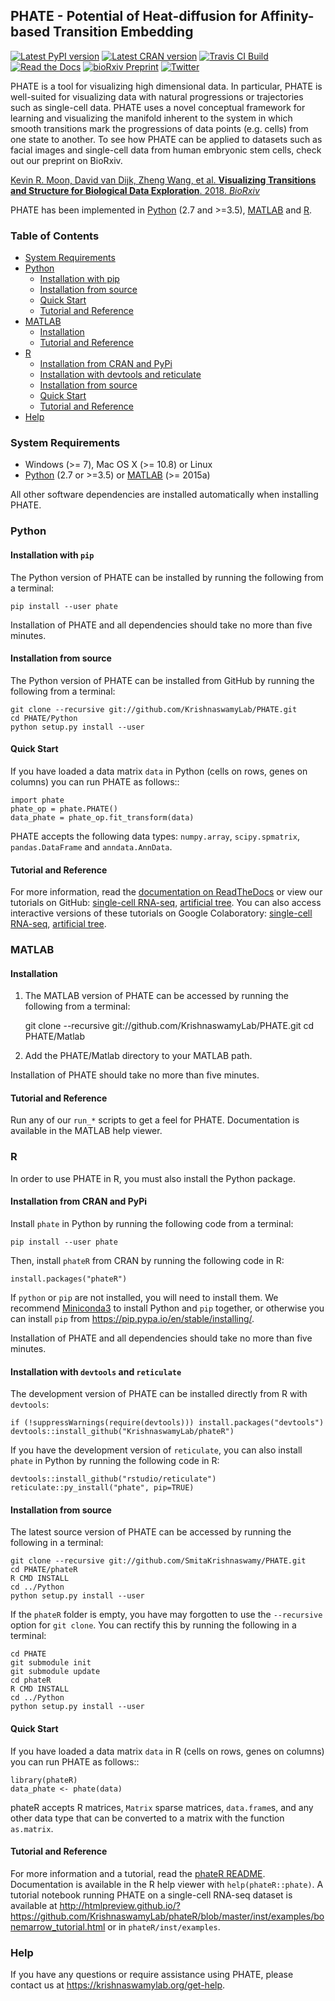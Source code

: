 PHATE - Potential of Heat-diffusion for Affinity-based Transition Embedding
---------------------------------------------------------------------------

[![Latest PyPI version](https://img.shields.io/pypi/v/phate.svg)](https://pypi.org/project/phate/)
[![Latest CRAN version](https://img.shields.io/cran/v/phateR.svg)](https://cran.r-project.org/package=phateR)
[![Travis CI Build](https://api.travis-ci.com/KrishnaswamyLab/phate.svg?branch=master)](https://travis-ci.com/KrishnaswamyLab/PHATE)
[![Read the Docs](https://img.shields.io/readthedocs/phate.svg)](https://phate.readthedocs.io/)
[![bioRxiv Preprint](https://zenodo.org/badge/DOI/10.1101/120378.svg)](https://www.biorxiv.org/content/early/2017/12/01/120378)
[![Twitter](https://img.shields.io/twitter/follow/KrishnaswamyLab.svg?style=social&label=Follow)](https://twitter.com/KrishnaswamyLab)

PHATE is a tool for visualizing high dimensional data. In particular, PHATE is well-suited for visualizing data with natural progressions or trajectories such as single-cell data. PHATE uses a novel conceptual framework for learning and visualizing the manifold inherent to the system in which smooth transitions mark the progressions of data points (e.g. cells) from one state to another. To see how PHATE can be applied to datasets such as facial images and single-cell data from human embryonic stem cells, check out our preprint on BioRxiv.

[Kevin R. Moon, David van Dijk, Zheng Wang, et al. **Visualizing Transitions and Structure for Biological Data Exploration**. 2018. *BioRxiv*](https://doi.org/10.1101/120378)

PHATE has been implemented in [Python](#python) (2.7 and >=3.5), [MATLAB](#matlab) and [R](#r).

### Table of Contents

* [System Requirements](#system-requirements)
* [Python](#python)
    * [Installation with pip](#installation-with-pip)
    * [Installation from source](#installation-from-source)
    * [Quick Start](#quick-start)
    * [Tutorial and Reference](#tutorial-and-reference)
* [MATLAB](#matlab)
    * [Installation](#installation)
    * [Tutorial and Reference](#tutorial-and-reference-1)
* [R](#r)
    * [Installation from CRAN and PyPi](#installation-from-cran-and-pypi)
    * [Installation with devtools and reticulate](#installation-with-devtools-and-reticulate)
    * [Installation from source](#installation-from-source-1)
    * [Quick Start](#quick-start-1)
    * [Tutorial and Reference](#tutorial-and-reference-2)
* [Help](#help)

### System Requirements

* Windows (>= 7), Mac OS X (>= 10.8) or Linux
* [Python](https://www.python.org/downloads/) (2.7 or >=3.5) or [MATLAB](https://www.mathworks.com/products/matlab.html) (>= 2015a)

All other software dependencies are installed automatically when installing PHATE.

### Python

#### Installation with `pip`

The Python version of PHATE can be installed by running the following from a terminal:

    pip install --user phate

Installation of PHATE and all dependencies should take no more than five minutes.

#### Installation from source

The Python version of PHATE can be installed from GitHub by running the following from a terminal:

    git clone --recursive git://github.com/KrishnaswamyLab/PHATE.git
    cd PHATE/Python
    python setup.py install --user

#### Quick Start

If you have loaded a data matrix `data` in Python (cells on rows, genes on columns) you can run PHATE as follows::

    import phate
    phate_op = phate.PHATE()
    data_phate = phate_op.fit_transform(data)

PHATE accepts the following data types: `numpy.array`, `scipy.spmatrix`, `pandas.DataFrame` and `anndata.AnnData`.

#### Tutorial and Reference

For more information, read the [documentation on ReadTheDocs](http://phate.readthedocs.io/) or view our tutorials on GitHub: [single-cell RNA-seq](http://nbviewer.jupyter.org/github/KrishnaswamyLab/PHATE/blob/master/Python/tutorial/EmbryoidBody.ipynb), [artificial tree](http://nbviewer.jupyter.org/github/KrishnaswamyLab/PHATE/blob/master/Python/tutorial/PHATE_tree.ipynb). You can also access interactive versions of these tutorials on Google Colaboratory: [single-cell RNA-seq](https://colab.research.google.com/github/KrishnaswamyLab/PHATE/blob/master/Python/tutorial/EmbryoidBody.ipynb), [artificial tree](https://colab.research.google.com/github/KrishnaswamyLab/PHATE/blob/master/Python/tutorial/PHATE_tree.ipynb).

### MATLAB

#### Installation

1. The MATLAB version of PHATE can be accessed by running the following from a terminal:

    git clone --recursive git://github.com/KrishnaswamyLab/PHATE.git
    cd PHATE/Matlab

2. Add the PHATE/Matlab directory to your MATLAB path.

Installation of PHATE should take no more than five minutes.

#### Tutorial and Reference

Run any of our `run_*` scripts to get a feel for PHATE. Documentation is available in the MATLAB help viewer.

### R

In order to use PHATE in R, you must also install the Python package.

#### Installation from CRAN and PyPi

Install `phate` in Python by running the following code from a terminal:

    pip install --user phate

Then, install `phateR` from CRAN by running the following code in R:

    install.packages("phateR")

If `python` or `pip` are not installed, you will need to install them. We recommend [Miniconda3](https://conda.io/miniconda.html) to install Python and `pip` together, or otherwise you can install `pip` from https://pip.pypa.io/en/stable/installing/.

Installation of PHATE and all dependencies should take no more than five minutes.

#### Installation with `devtools` and `reticulate`

The development version of PHATE can be installed directly from R with `devtools`:

    if (!suppressWarnings(require(devtools))) install.packages("devtools")
    devtools::install_github("KrishnaswamyLab/phateR")

If you have the development version of `reticulate`, you can also install `phate` in Python by running the following code in R:

    devtools::install_github("rstudio/reticulate")
    reticulate::py_install("phate", pip=TRUE)

#### Installation from source

The latest source version of PHATE can be accessed by running the following in a terminal:

    git clone --recursive git://github.com/SmitaKrishnaswamy/PHATE.git
    cd PHATE/phateR
    R CMD INSTALL
    cd ../Python
    python setup.py install --user

If the `phateR` folder is empty, you have may forgotten to use the `--recursive` option for `git clone`. You can rectify this by running the following in a terminal:

    cd PHATE
    git submodule init
    git submodule update
    cd phateR
    R CMD INSTALL
    cd ../Python
    python setup.py install --user

#### Quick Start

If you have loaded a data matrix `data` in R (cells on rows, genes on columns) you can run PHATE as follows::

    library(phateR)
    data_phate <- phate(data)

phateR accepts R matrices, `Matrix` sparse matrices, `data.frame`s, and any other data type that can be converted to a matrix with the function `as.matrix`.

#### Tutorial and Reference

For more information and a tutorial, read the [phateR README](https://github.com/KrishnaswamyLab/phateR). Documentation is available in the R help viewer with `help(phateR::phate)`. A tutorial notebook running PHATE on a single-cell RNA-seq dataset is available at <http://htmlpreview.github.io/?https://github.com/KrishnaswamyLab/phateR/blob/master/inst/examples/bonemarrow_tutorial.html> or in `phateR/inst/examples`.

### Help

If you have any questions or require assistance using PHATE, please contact us at <https://krishnaswamylab.org/get-help>.
